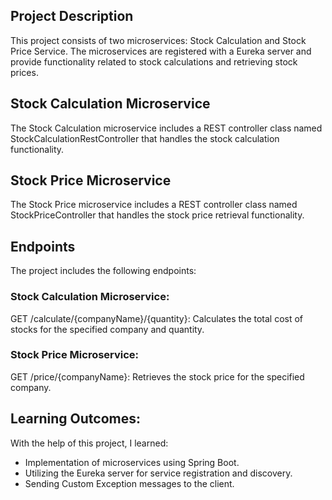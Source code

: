 
## Project Description
This project consists of two microservices: Stock Calculation and Stock Price Service. The microservices are registered with a Eureka server and provide functionality related to stock calculations and retrieving stock prices.

## Stock Calculation Microservice
The Stock Calculation microservice includes a REST controller class named StockCalculationRestController that handles the stock calculation functionality.

## Stock Price Microservice
The Stock Price microservice includes a REST controller class named StockPriceController that handles the stock price retrieval functionality.

## Endpoints
The project includes the following endpoints:

### Stock Calculation Microservice:

GET /calculate/{companyName}/{quantity}: Calculates the total cost of stocks for the specified company and quantity.

### Stock Price Microservice:

GET /price/{companyName}: Retrieves the stock price for the specified company.


## Learning Outcomes:
With the help of this project, I learned:
* Implementation of microservices using Spring Boot.
* Utilizing the Eureka server for service registration and discovery.
* Sending Custom Exception messages to the client.